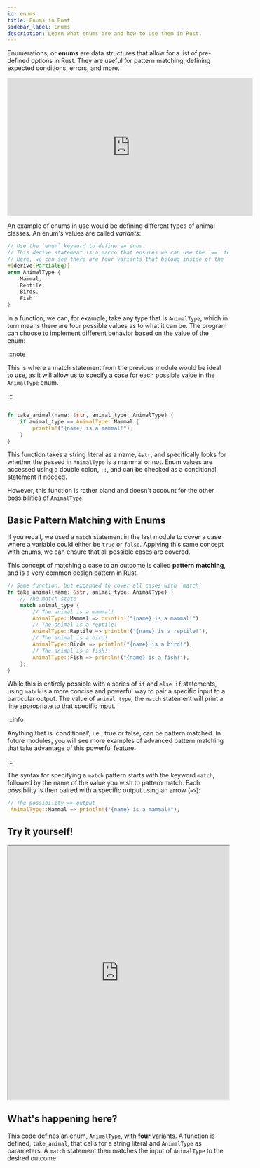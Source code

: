 ```yaml
---
id: enums
title: Enums in Rust
sidebar_label: Enums
description: Learn what enums are and how to use them in Rust.
---
```


Enumerations, or **enums** are data structures that allow for a list of pre-defined options in Rust.
They are useful for pattern matching, defining expected conditions, errors, and more.

<iframe width="560" height="315" src="https://www.youtube.com/embed/GEycPZeRojk?si=_xSRTpPXc7nSQ9RZ" title="YouTube video player" frameborder="0" allow="accelerometer; autoplay; clipboard-write; encrypted-media; gyroscope; picture-in-picture; web-share" allowfullscreen></iframe>

An example of enums in use would be defining different types of animal classes. An enum's values are
called _variants_:

```rust
// Use the `enum` keyword to define an enum
// This derive statement is a macro that ensures we can use the `==` to compare enum values
// Here, we can see there are four variants that belong inside of the `AnimalType` enum.
#[derive(PartialEq)]
enum AnimalType {
    Mammal,
    Reptile,
    Birds,
    Fish
}

```

In a function, we can, for example, take any type that is `AnimalType`, which in turn means there
are four possible values as to what it can be. The program can choose to implement different
behavior based on the value of the enum:

:::note

This is where a match statement from the previous module would be ideal to use, as it will allow us
to specify a case for each possible value in the `AnimalType` enum.

:::

```rust

fn take_animal(name: &str, animal_type: AnimalType) {
    if animal_type == AnimalType::Mammal {
        println!("{name} is a mammal!");
    }
}

```

This function takes a string literal as a name, `&str`, and specifically looks for whether the
passed in `AnimalType` is a mammal or not. Enum values are accessed using a double colon, `::`, and
can be checked as a conditional statement if needed.

However, this function is rather bland and doesn't account for the other possibilities of
`AnimalType`.

## Basic Pattern Matching with Enums

If you recall, we used a `match` statement in the last module to cover a case where a variable could
either be `true` or `false`. Applying this same concept with enums, we can ensure that all possible
cases are covered.

This concept of matching a case to an outcome is called **pattern matching**, and is a very common
design pattern in Rust.

```rust
// Same function, but expanded to cover all cases with `match`
fn take_animal(name: &str, animal_type: AnimalType) {
    // The match state
    match animal_type {
        // The animal is a mammal!
        AnimalType::Mammal => println!("{name} is a mammal!"),
        // The animal is a reptile!
        AnimalType::Reptile => println!("{name} is a reptile!"),
        // The animal is a bird!
        AnimalType::Birds => println!("{name} is a bird!"),
        // The animal is a fish!
        AnimalType::Fish => println!("{name} is a fish!"),
    };
}

```

While this is entirely possible with a series of `if` and `else if` statements, using `match` is a
more concise and powerful way to pair a specific input to a particular output. The value of
`animal_type`, the `match` statement will print a line appropriate to that specific input.

:::info

Anything that is 'conditional', i.e., true or false, can be pattern matched. In future modules, you
will see more examples of advanced pattern matching that take advantage of this powerful feature.

:::

The syntax for specifying a `match` pattern starts with the keyword `match`, followed by the name of
the value you wish to pattern match. Each possibility is then paired with a specific output using an
arrow (`=>`):

```rust
// The possibility => output
 AnimalType::Mammal => println!("{name} is a mammal!"),
```

## Try it yourself!

<iframe width="100%" height="580" src="https://play.rust-lang.org/?version=stable&mode=debug&edition=2021&code=%2F%2F+Use+the+%60enum%60+keyword+to+define+an+enum%0A%2F%2F+This+derive+statement+is+a+macro+that+ensures+we+can+use+the+%60%3D%3D%60+to+compare+enum+values%0A%2F%2F+Here%2C+we+can+see+there+are+four+variants+that+belong+inside+of+the+%60AnimalType%60+enum.%0A%23%5Bderive%28PartialEq%29%5D%0Aenum+AnimalType+%7B%0A++++Mammal%2C%0A++++Reptile%2C%0A++++Birds%2C%0A++++Fish%0A%7D%0A%0Afn+main%28%29+%7B%0A++++%2F%2F+Each+variant+of+%60AnimalType%60+can+now+be+properly%0A++++%2F%2F+matched+and+handled.%0A++++take_animal%28%22Cat%22%2C+AnimalType%3A%3AMammal%29%3B%0A++++take_animal%28%22Komodo+Dragon%22%2C+AnimalType%3A%3AReptile%29%3B%0A++++take_animal%28%22Chicken%22%2C+AnimalType%3A%3ABirds%29%3B%0A++++take_animal%28%22Swordfish%22%2C+AnimalType%3A%3AFish%29%3B%0A%0A%7D%0A%0A%2F%2F+Same+function%2C+but+expanded+to+cover+all+cases+with+%60match%60%0Afn+take_animal%28name%3A+%26str%2C+animal_type%3A+AnimalType%29+%7B%0A++++%2F%2F+The+match+state%0A++++match+animal_type+%7B%0A++++++++%2F%2F+The+animal+is+a+mammal%21%0A++++++++AnimalType%3A%3AMammal+%3D%3E+println%21%28%22%7Bname%7D+is+a+mammal%21%22%29%2C%0A++++++++%2F%2F+The+animal+is+a+reptile%21%0A++++++++AnimalType%3A%3AReptile+%3D%3E+println%21%28%22%7Bname%7D+is+a+reptile%21%22%29%2C%0A++++++++%2F%2F+The+animal+is+a+bird%21%0A++++++++AnimalType%3A%3ABirds+%3D%3E+println%21%28%22%7Bname%7D+is+a+bird%21%22%29%2C%0A++++++++%2F%2F+The+animal+is+a+fish%21%0A++++++++AnimalType%3A%3AFish+%3D%3E+println%21%28%22%7Bname%7D+is+a+fish%21%22%29%2C%0A++++%7D%3B%0A%7D"></iframe>

## What's happening here?

This code defines an enum, `AnimalType`, with **four** variants. A function is defined,
`take_animal`, that calls for a string literal and `AnimalType` as parameters. A `match` statement
then matches the input of `AnimalType` to the desired outcome.
